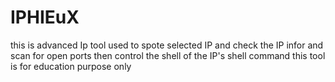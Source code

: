 # IPHIEuX
this is advanced Ip tool used to spote selected IP and check the IP infor and scan for open ports then control the shell of the IP's shell command this tool is for education purpose only 
